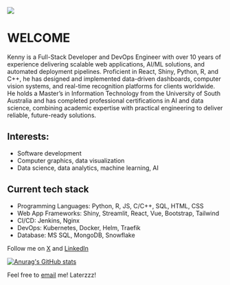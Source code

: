 <img src='https://k3nnywilliam.github.io/portfolio/static/media/dataviz1.71dfdbd0.gif'/>

# WELCOME

Kenny is a Full-Stack Developer and DevOps Engineer with over 10 years of experience delivering scalable web applications, AI/ML solutions, and automated deployment pipelines. Proficient in React, Shiny, Python, R, and C++, he has designed and implemented data-driven dashboards, computer vision systems, and real-time recognition platforms for clients worldwide. He holds a Master’s in Information Technology from the University of South Australia and has completed professional certifications in AI and data science, combining academic expertise with practical engineering to deliver reliable, future-ready solutions.

## Interests:
- Software development
- Computer graphics, data visualization
- Data science, data analytics, machine learning, AI

## Current tech stack
- Programming Languages: Python, R, JS, C/C++, SQL, HTML, CSS
- Web App Frameworks: Shiny, Streamlit, React, Vue, Bootstrap, Tailwind
- CI/CD: Jenkins, Nginx
- DevOps: Kubernetes, Docker, Helm, Traefik
- Database: MS SQL, MongoDB, Snowflake

Follow me on [X](https://x.com/) and [LinkedIn](https://www.linkedin.com/in/kennyallau/)


[![Anurag's GitHub stats](https://github-readme-stats.vercel.app/api?username=k3nnywilliam&show_icons=true&theme=radical)](https://github.com/anuraghazra/github-readme-stats)

Feel free to <a href="mailto:k3nnywilliam@proton.me" >email</a> me! Laterzzz!
